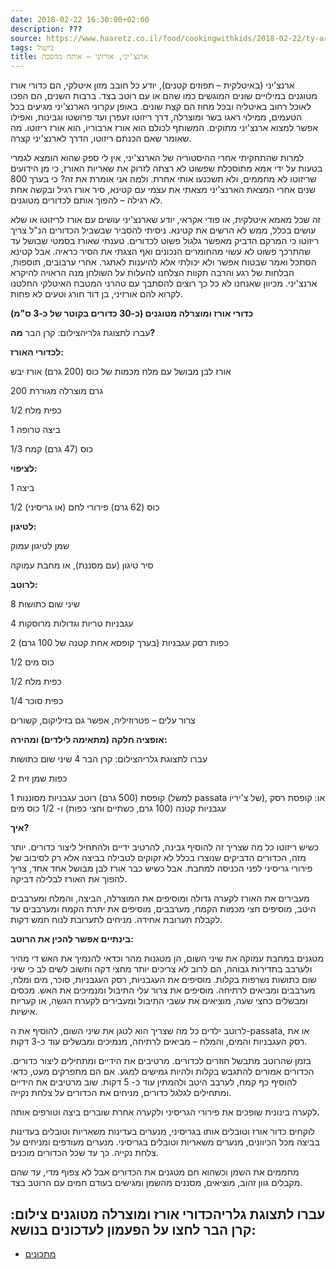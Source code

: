 ```yaml
---
date: 2018-02-22 16:30:00+02:00
description: ???
source: https://www.haaretz.co.il/food/cookingwithkids/2018-02-22/ty-article/0000017f-f8dd-d2d5-a9ff-f8dd956a0000
tags: בישול
title: ארנצ'יני, אורזיני – אותה מהפכה
---
```


ארנצ'יני (באיטלקית – תפוזים קטנים), יודע כל חובב מזון איטלקי, הם כדורי אורז מטוגנים במילויים שונים המוגשים כמו שהם או עם רוטב בצד. ברבות השנים, הם הפכו לאוכל רחוב באיטליה ובכל מחוז הם קצת שונים. באופן עקרוני הארנצ'יני מגיעים בכל הטעמים, ממילוי ראגו בשר ומוצרלה, דרך ריזוטו זעפרן ועד פרושטו וגבינות, ואפילו אפשר למצוא ארנצ'יני מתוקים. המשותף לכולם הוא אורז ארבוריו, הוא אורז ריזוטו. מה שאומר שאם הכנתם ריזוטו, הדרך לארנצ'יני קצרה.

למרות שהתחקיתי אחרי ההיסטוריה של הארנצ'יני, אין לי ספק שהוא הומצא לגמרי בטעות על ידי אמא מתוסכלת שפשוט לא רצתה לזרוק את שאריות האורז, כי מן הידועים שריזוטו לא מחממים, ולא תשכנעו אותי אחרת. ולמה אני אומרת את זה? כי בערך 800 שנים אחרי המצאת הארנצ'יני מצאתי את עצמי עם קטינא, סיר אורז רגיל ובקשה אחת לא רגילה – להפוך אותם לכדורים מטוגנים.

זה שכל מאמא איטלקית, או פודי אקראי, יודע שארנצ'יני עושים עם אורז לריזוטו או שלא עושים בכלל, ממש לא הרשים את קטינא. ניסיתי להסביר שבשביל הכדורים הנ"ל צריך ריזוטו כי המרקם הדביק מאפשר גלגול פשוט לכדורים. טענתי שאורז בסמטי שבושל עד שהתרכך פשוט לא עשוי מהחומרים הנכונים ואף הצגתי את הסיר כראיה. אבל קטינא הסתכל ואמר שבטוח אפשר ולא יכולתי אלא להיענות לאתגר. אחרי ערבובים, תוספות, הבלחות של רגע והרבה תקוות הצלחנו להעלות על השולחן מנה הראויה להיקרא ארנצ'יני. מכיוון שאנחנו לא כל כך רוצים להסתבך עם טהרני המטבח האיטלקי החלטנו לקרוא להם אורזיני, בן דוד חורג וטעים לא פחות.

**כדורי אורז ומוצרלה מטוגנים (כ-30 כדורים בקוטר של כ-3 ס"מ)**

 עברו לתצוגת גלריהצילום: קרן הבר **מה?**

**לכדורי האורז:**

אורז לבן מבושל עם מלח מכמות של כוס (200 גרם) אורז יבש

200 גרם מוצרלה מגוררת

1/2 כפית מלח

1 ביצה טרופה

1/3 כוס (47 גרם) קמח

**לציפוי:**

1 ביצה

1/2 כוס (62 גרם) פירורי לחם (או גריסיני)

**לטיגון:**

שמן לטיגון עמוק

סיר טיגון (עם מסננת), או מחבת עמוקה

**לרוטב:**

8 שיני שום כתושות

4 עגבניות טריות וגדולות מרוסקות

2 כפות רסק עגבניות (בערך קופסא אחת קטנה של 100 גרם)

1/2 כוס מים

1/2 כפית מלח

1/4 כפית סוכר

צרור עלים – פטרוזיליה, אפשר גם בזיליקום, קשורים

**אופציה חלקה (מתאימה לילדים) ומהירה:**

 עברו לתצוגת גלריהצילום: קרן הבר 4 שיני שום כתושות

2 כפות שמן זית

1 קופסת (500 גרם) רוטב עגבניות מסוננות (למשל passata של צ'יריו), או: קופסת רסק עגבניות קטנה (100 גרם, כשתיים וחצי כפות) ו- 1/2 כוס מים

**איך?**

כשיש ריזוטו כל מה שצריך זה להוסיף גבינה, להרטיב ידיים ולהתחיל ליצור כדורים. יותר מזה, הכדורים הדביקים שנוצרו בכלל לא זקוקים לטבילה בביצה אלא רק לסיבוב של פירורי גריסיני לפני הכניסה למחבת. אבל כשיש כבר אורז לבן מבושל אחד אחד, צריך להפוך את האורז לבלילה דביקה.

מעבירים את האורז לקערה גדולה ומוסיפים את המוצרלה, הביצה, והמלח ומערבבים היטב, מוסיפים חצי מכמות הקמח, מערבבים, מוסיפים את יתרת הקמח ומערבבים עד לקבלת תערובת אחידה. מניחים לתערובת לנוח חמש דקות.

**בינתיים אפשר להכין את הרוטב:**

מטגנים במחבת עמוקה את שיני השום, הן מטגנות מהר וכדאי להנמיך את האש די מהיר ולערבב בתדירות גבוהה, הם לרוב לא צריכים יותר מחצי דקה וחשוב לשים לב כי שיני שום כתושות נשרפות בקלות. מוסיפים את העגבניות, רסק העגבניות, סוכר, מים ומלח, מערבבים ומביאים לרתיחה. מוסיפים את צרור עלי התיבול ומנמיכים את האש. מכסים ומבשלים כחצי שעה, מוציאים את עשבי התיבול ומעבירים לקערת הגשה, או קעריות אישיות.

לרוטב ילדים כל מה שצריך הוא לטגן את שיני השום, להוסיף את ה-passata, או את רסק העגבניות והמים, והמלח – מביאים לרתיחה, מנמיכים ומבשלים עוד כ-3 דקות.

בזמן שהרוטב מתבשל חוזרים לכדורים. מרטיבים את הידיים ומתחילים ליצור כדורים. הכדורים אמורים להתגבש בקלות ולהיות גמישים למגע. אם הם מתפרקים מעט, כדאי להוסיף כף קמח, לערבב היטב ולהמתין עוד כ- 5 דקות. שוב מרטיבים את הידיים ומתחילים לגלגל כדורים, מניחים את הכדורים על צלחת נקייה.

לקערה בינונית שופכים את פירורי הגריסיני ולקערה אחרת שוברים ביצה וטורפים אותה.

לוקחים כדור אורז וטובלים אותו בגריסיני, מנערים בעדינות משאריות וטובלים בעדינות בביצה מכל הכיוונים, מנערים משאריות וטובלים בגריסיני. מנערים מעודפים ומניחים על צלחת נקייה. כך עד שכל הכדורים מוכנים.

מחממים את השמן וכשהוא חם מטגנים את הכדורים אבל לא צפוף מדי, עד שהם מקבלים גוון זהוב, מוציאים, מסננים מהשמן ומגישים בעודם חמים עם הרוטב בצד.

 עברו לתצוגת גלריהכדורי אורז ומוצרלה מטוגנים צילום: קרן הבר לחצו על הפעמון לעדכונים בנושא:
------------------------------

* [מתכונים](/ty-tag/recipes-0000017f-da28-dea8-a77f-de6a4ba50000)
